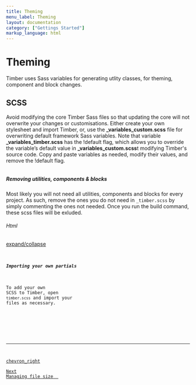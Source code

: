 ```yaml
---
title: Theming
menu_label: Theming
layout: documentation
category: ["Gettings Started"]
markup_language: html
---
```


<div class="section-block">
  <div class="row pt-40 pt-md-40">
    <!-- Content Inner -->
    <div class="col w-9/12 w-md-full order-2 content-inner">
      <h1 class="font-light">Theming</h1>
      <p class="text-large">Timber uses Sass variables for generating utlity classes, for theming, component and block changes.</p>
      <h2 class="font-light text-huge">SCSS</h2>
      <p>Avoid modifying the core Timber Sass files so that updating the core will not overwrite your changes or customisations. Either create your own stylesheet and import Timber, or, use the <strong>_variables_custom.scss</strong> file for overwriting default framework Sass variables. Note that variable <strong>_variables_timber.scss</strong> has the !default flag, which allows you to override the variable’s default value in <strong>_variables_custom.scss</strong>t modifying Timber's source code. Copy and paste variables as needed, modify their values, and remove the !default flag.</p>
      <!-- code -->
      <div class="rounded p-20 overflow-y-scroll mb-0 bg-gradient-grey-ultralight border-l border-4 border-solid border-indigo">
        <pre class="m-0 language-js"><code class="inline-block scrolling-touch"><!--your-project/
├── src
│   └── scss
│		└── mixins
│		└── partials
│		└── utilities
│		└── _timber.scss
│		└── _variables_timber.scss
│		└── _variables_custom.scss
--></code></pre>
      </div>
      <!-- code -->
      <h5>Removing utilities, components &amp; blocks</h5>
      <p>Most likely you will not need all utilities, components and blocks for every project. As such, remove the ones you do not need in <code class="color-indigo font-bold">_timber.scss</code> by simply commenting the ones not needed. Once you run the build command, these scss files will be exluded.</p>
      <!-- code -->
      <div class="flex items-center justify-between mt-30">
        <h6 class="uppercase">Html</h6>
        <a href="#html-example-1" class="collapsable mb-20 text-small color-grey color-active-blue">expand/collapse</a>
      </div>
      <div id="html-example-1" data-min-height="300" class="collapsable-target rounded p-20 overflow-y-scroll mb-0 bg-gradient-grey-ultralight border-l border-4 border-solid border-indigo">
        <pre class="m-0 language-js"><code class="inline-block scrolling-touch"><!--// Timber variables
@import '_variables_timber.scss';

// Variable overrides
@import '_variables_custom.scss';

@import 'mixins/_box-shadow.scss';
@import 'mixins/_breakpoints.scss';
@import 'mixins/_color-mod.scss';
@import 'mixins/_gradients.scss';
@import 'mixins/_replace-string.scss';
@import 'mixins/_colors.scss';
@import 'mixins/_transition.scss';
@import 'mixins/_uncode.scss';

@import 'partials/components/_base.scss';
@import 'partials/components/_grid-flexbox.scss';
@import 'partials/components/_grid-css.scss';
@import 'partials/components/_accordion.scss';
@import 'partials/components/_badge.scss';
//@import 'partials/components/_breadcrumb.scss';
@import 'partials/components/_button.scss';
@import 'partials/components/_card.scss';
@import 'partials/components/_code.scss';
@import 'partials/components/_collapsable.scss';
@import 'partials/components/_dropdown.scss';
@import 'partials/components/_forms.scss';
@import 'partials/components/_icon-library.scss';
@import 'partials/components/_icon.scss';
@import 'partials/components/_image.scss';
@import 'partials/components/_list.scss';
@import 'partials/components/_media.scss';
@import 'partials/components/_navigation.scss';
@import 'partials/components/_overlay-navigation.scss';
@import 'partials/components/_pagination.scss';
/*@import 'partials/components/_pricing-table.scss';
@import 'partials/components/_progress-bar.scss';
@import 'partials/components/_progressline.scss';
@import 'partials/components/_side-navigation.scss';*/
@import 'partials/components/_table.scss';
@import 'partials/components/_tabs.scss';

@import 'utilities/background/_background-attachment.scss';
@import 'utilities/background/_background-position.scss';
@import 'utilities/background/_background-repeat.scss';
@import 'utilities/background/_background-size.scss';
@import 'utilities/border/_border-radius.scss';
@import 'utilities/border/_border-style.scss';
@import 'utilities/border/_border-width.scss';
@import 'utilities/color/_background.scss';
@import 'utilities/color/_border.scss';
@import 'utilities/color/_color.scss';
@import 'utilities/effects/_opacity.scss';
@import 'utilities/effects/_shadow.scss';
@import 'utilities/effects/_transition.scss';
@import 'utilities/flexbox/_flex.scss';
@import 'utilities/interactivity/_cursor.scss';
@import 'utilities/interactivity/_pointer-events.scss';
@import 'utilities/interactivity/_resize.scss';
@import 'utilities/interactivity/_select.scss';
@import 'utilities/layout/_display.scss';
@import 'utilities/layout/_float.scss';
@import 'utilities/layout/_overflow.scss';
@import 'utilities/layout/_position.scss';
@import 'utilities/layout/_visibility.scss';
@import 'utilities/layout/_z-index.scss';
@import 'utilities/sizing/_height.scss';
@import 'utilities/sizing/_width.scss';
@import 'utilities/spacing/_padding.scss';
@import 'utilities/spacing/_margin.scss';
@import 'utilities/states/_disabled.scss';
@import 'utilities/typography/_font-family.scss';
@import 'utilities/typography/_font-size.scss';
@import 'utilities/typography/_font-style.scss';
@import 'utilities/typography/_font-weight.scss';
@import 'utilities/typography/_letter-spacing.scss';
@import 'utilities/typography/_line-height.scss';
@import 'utilities/typography/_text-align.scss';
@import 'utilities/typography/_text-decoration.scss';
@import 'utilities/typography/_text-transform.scss';
@import 'utilities/typography/_vertical-align.scss';
@import 'utilities/typography/_whitespace.scss';
@import 'utilities/typography/_word-break.scss';

@import 'partials/plugins/_horizon.scss';
@import 'partials/plugins/_preloader.scss';
@import 'partials/plugins/_parallax.scss';
@import 'partials/plugins/_summit.scss';

@import 'partials/sections/_base.scss';
@import 'partials/sections/_feature.scss';
@import 'partials/sections/_footer.scss';
@import 'partials/sections/_grid.scss';
@import 'partials/sections/_header.scss';
@import 'partials/sections/_hero.scss';
@import 'partials/sections/_logo.scss';
@import 'partials/sections/_masthead.scss';
@import 'partials/sections/_sidebar.scss';--></code></pre>
      </div>
      <!-- code -->
      <h5>Importing your own partials</h5>
      <p>To add your own SCSS to Timber, open <code class="color-indigo font-bold">timber.scss</code> and import your files as necessary.</p>
      <!-- code -->
      <div class="rounded p-20 overflow-y-scroll mb-0 bg-gradient-grey-ultralight border-l border-4 border-solid border-indigo">
        <pre class="m-0 language-js"><code class="inline-block scrolling-touch"><!--@import 'folder/_your_file.scss';
--></code></pre>
      </div>
      <!-- code -->
      <hr class="mt-50">
      <a href="getting-started-file-size.html" title="Next Page" class="pagination-link button border-none flex flex-row-reverse justify-start justify-sm-between w-auto pr-0 m-0 right bg-transparent bg-hover-transparent left-sm color-grey color-hover-grey-darkest">
        <span class="icon-material mr-0 ml-10">chevron_right</span>
        <span class="mt-0 mr-20">
          <span class="leading-none text-tiny uppercase">Next</span>
          <span class="block text-large">Managing file size</span>
        </span>
      </a>
    </div>
    <!-- Content Inner End -->
  </div>
</div>

